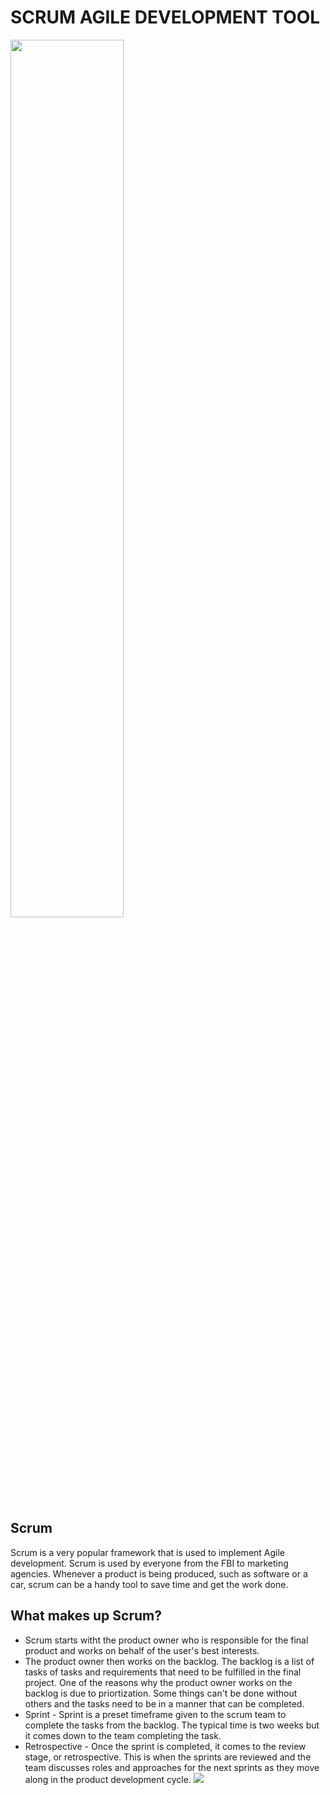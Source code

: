 # SCRUM AGILE DEVELOPMENT TOOL
<img src="https://luis-goncalves.com/content/uploads/2017/02/what-is-agile-agile-what-is-agile-methodology-agile-methodology_luis-goncalves.png" width="60%">

## Scrum
Scrum is a very popular framework that is used to implement Agile development. Scrum is used by everyone from the FBI to marketing agencies. Whenever a product is being produced, such as software or a car, scrum can be a handy tool to save time and get the work done.
## What makes up Scrum?
* Scrum starts witht the product owner who is responsible for the final product and works on behalf of the user's best interests.
* The product owner then works on the backlog. The backlog is a list of tasks of tasks and requirements that need to be fulfilled in the final project. One of the reasons why the product owner works on the backlog is due to priortization. Some things can't be done without others and the tasks need to be in a manner that can be completed.
* Sprint - Sprint is a preset timeframe given to the scrum team to complete the tasks from the backlog. The typical time is two weeks but it comes down to the team completing the task.
* Retrospective - Once the sprint is completed, it comes to the review stage, or retrospective. This is when the sprints are reviewed and the team discusses roles and approaches for the next sprints as they move along in the product development cycle.
![](https://www.techtic.com/wp-content/uploads/2016/07/scrum-development.png)